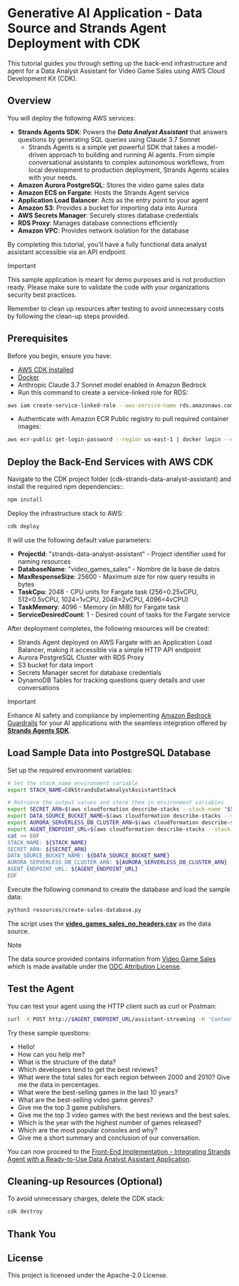 # Generative AI Application - Data Source and Strands Agent Deployment with CDK

This tutorial guides you through setting up the back-end infrastructure and agent for a Data Analyst Assistant for Video Game Sales using AWS Cloud Development Kit (CDK).

## Overview

You will deploy the following AWS services:

- **Strands Agents SDK**: Powers the ***Data Analyst Assistant*** that answers questions by generating SQL queries using Claude 3.7 Sonnet
    - Strands Agents is a simple yet powerful SDK that takes a model-driven approach to building and running AI agents. From simple conversational assistants to complex autonomous workflows, from local development to production deployment, Strands Agents scales with your needs.
- **Amazon Aurora PostgreSQL**: Stores the video game sales data
- **Amazon ECS on Fargate**: Hosts the Strands Agent service
- **Application Load Balancer**: Acts as the entry point to your agent
- **Amazon S3**: Provides a bucket for importing data into Aurora
- **AWS Secrets Manager**: Securely stores database credentials
- **RDS Proxy**: Manages database connections efficiently
- **Amazon VPC**: Provides network isolation for the database

By completing this tutorial, you'll have a fully functional data analyst assistant accessible via an API endpoint.

> [!IMPORTANT]
> This sample application is meant for demo purposes and is not production ready. Please make sure to validate the code with your organizations security best practices.
>
> Remember to clean up resources after testing to avoid unnecessary costs by following the clean-up steps provided.

## Prerequisites

Before you begin, ensure you have:

* [AWS CDK Installed](https://docs.aws.amazon.com/cdk/v2/guide/getting-started.html)
* [Docker](https://www.docker.com)
* Anthropic Claude 3.7 Sonnet model enabled in Amazon Bedrock
* Run this command to create a service-linked role for RDS:

```bash
aws iam create-service-linked-role --aws-service-name rds.amazonaws.com
```

* Authenticate with Amazon ECR Public registry to pull required container images:

```bash
aws ecr-public get-login-password --region us-east-1 | docker login --username AWS --password-stdin public.ecr.aws
```

## Deploy the Back-End Services with AWS CDK

Navigate to the CDK project folder (cdk-strands-data-analyst-assistant) and install the required npm dependencies::

``` bash
npm install
```

Deploy the infrastructure stack to AWS:

``` bash
cdk deploy
```

It will use the following default value parameters:

- **ProjectId**: "strands-data-analyst-assistant" - Project identifier used for naming resources
- **DatabaseName**: "video_games_sales" - Nombre de la base de datos
- **MaxResponseSize**: 25600 - Maximum size for row query results in bytes
- **TaskCpu**: 2048 - CPU units for Fargate task (256=0.25vCPU, 512=0.5vCPU, 1024=1vCPU, 2048=2vCPU, 4096=4vCPU)
- **TaskMemory**: 4096 - Memory (in MiB) for Fargate task
- **ServiceDesiredCount**: 1 - Desired count of tasks for the Fargate service

After deployment completes, the following resources will be created:

- Strands Agent deployed on AWS Fargate with an Application Load Balancer, making it accessible via a simple HTTP API endpoint
- Aurora PostgreSQL Cluster with RDS Proxy
- S3 bucket for data import
- Secrets Manager secret for database credentials
- DynamoDB Tables for tracking questions query details and user conversations

> [!IMPORTANT] 
> Enhance AI safety and compliance by implementing [Amazon Bedrock Guardrails](https://aws.amazon.com/bedrock/guardrails/) for your AI applications with the seamless integration offered by **[Strands Agents SDK](https://strandsagents.com/latest/user-guide/safety-security/guardrails/)**.

## Load Sample Data into PostgreSQL Database

Set up the required environment variables:

``` bash
# Set the stack name environment variable
export STACK_NAME=CdkStrandsDataAnalystAssistantStack

# Retrieve the output values and store them in environment variables
export SECRET_ARN=$(aws cloudformation describe-stacks --stack-name "$STACK_NAME" --query "Stacks[0].Outputs[?OutputKey=='SecretARN'].OutputValue" --output text)
export DATA_SOURCE_BUCKET_NAME=$(aws cloudformation describe-stacks --stack-name "$STACK_NAME" --query "Stacks[0].Outputs[?OutputKey=='DataSourceBucketName'].OutputValue" --output text)
export AURORA_SERVERLESS_DB_CLUSTER_ARN=$(aws cloudformation describe-stacks --stack-name "$STACK_NAME" --query "Stacks[0].Outputs[?OutputKey=='AuroraServerlessDBClusterARN'].OutputValue" --output text)
export AGENT_ENDPOINT_URL=$(aws cloudformation describe-stacks --stack-name "$STACK_NAME" --query "Stacks[0].Outputs[?OutputKey=='AgentEndpointURL'].OutputValue" --output text)
cat << EOF
STACK_NAME: ${STACK_NAME}
SECRET_ARN: ${SECRET_ARN}
DATA_SOURCE_BUCKET_NAME: ${DATA_SOURCE_BUCKET_NAME}
AURORA_SERVERLESS_DB_CLUSTER_ARN: ${AURORA_SERVERLESS_DB_CLUSTER_ARN}
AGENT_ENDPOINT_URL: ${AGENT_ENDPOINT_URL}
EOF

```

Execute the following command to create the database and load the sample data:

``` bash
python3 resources/create-sales-database.py
```

The script uses the **[video_games_sales_no_headers.csv](./resources/database/video_games_sales_no_headers.csv)** as the data source.

> [!NOTE]
> The data source provided contains information from [Video Game Sales](https://www.kaggle.com/datasets/asaniczka/video-game-sales-2024) which is made available under the [ODC Attribution License](https://opendatacommons.org/licenses/odbl/1-0/).

## Test the Agent

You can test your agent using the HTTP client such as curl or Postman:

```bash
curl -X POST http://$AGENT_ENDPOINT_URL/assistant-streaming -H 'Content-Type: application/json' -d '{ "prompt": "Hello!" }'
```

Try these sample questions:

- Hello!
- How can you help me?
- What is the structure of the data?
- Which developers tend to get the best reviews?
- What were the total sales for each region between 2000 and 2010? Give me the data in percentages.
- What were the best-selling games in the last 10 years?
- What are the best-selling video game genres?
- Give me the top 3 game publishers.
- Give me the top 3 video games with the best reviews and the best sales.
- Which is the year with the highest number of games released?
- Which are the most popular consoles and why?
- Give me a short summary and conclusion of our conversation.

You can now proceed to the [Front-End Implementation - Integrating Strands Agent with a Ready-to-Use Data Analyst Assistant Application](../amplify-video-games-sales-assistant-strands/).

## Cleaning-up Resources (Optional)

To avoid unnecessary charges, delete the CDK stack:

``` bash
cdk destroy
```

## Thank You

## License

This project is licensed under the Apache-2.0 License.